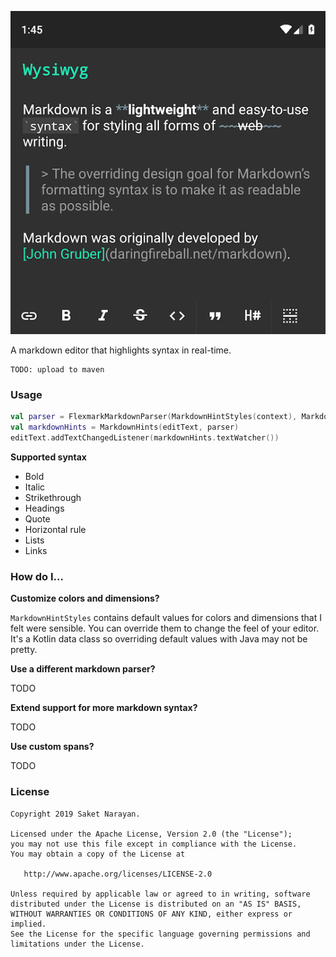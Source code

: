 ![Screenshot](/screenshots/wysiwyg_github.png)

A markdown editor that highlights syntax in real-time.

```
TODO: upload to maven
```

### Usage

```kotlin
val parser = FlexmarkMarkdownParser(MarkdownHintStyles(context), MarkdownSpanPool())
val markdownHints = MarkdownHints(editText, parser)
editText.addTextChangedListener(markdownHints.textWatcher())
```

**Supported syntax**

* Bold
* Italic
* Strikethrough
* Headings
* Quote
* Horizontal rule
* Lists
* Links

### How do I...

**Customize colors and dimensions?**

`MarkdownHintStyles` contains default values for colors and dimensions that I felt were sensible. You can override them to change the feel of your editor. It's a Kotlin data class so overriding default values with Java may not be pretty.

**Use a different markdown parser?**

TODO

**Extend support for more markdown syntax?**

TODO

**Use custom spans?**

TODO

### License

```
Copyright 2019 Saket Narayan.

Licensed under the Apache License, Version 2.0 (the "License");
you may not use this file except in compliance with the License.
You may obtain a copy of the License at

   http://www.apache.org/licenses/LICENSE-2.0

Unless required by applicable law or agreed to in writing, software
distributed under the License is distributed on an "AS IS" BASIS,
WITHOUT WARRANTIES OR CONDITIONS OF ANY KIND, either express or implied.
See the License for the specific language governing permissions and
limitations under the License.
```
